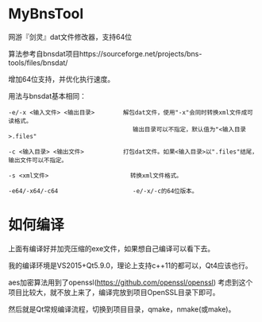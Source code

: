 # MyBnsTool
网游『剑灵』dat文件修改器，支持64位

算法参考自bnsdat项目https://sourceforge.net/projects/bns-tools/files/bnsdat/

增加64位支持，并优化执行速度。

用法与bnsdat基本相同：

    -e/-x <输入文件> <输出目录>        解包dat文件，使用"-x"会同时转换xml文件成可读格式。
                                       输出目录可以不指定，默认值为"<输入目录>.files"

    -c <输入目录> <输出文件>           打包dat文件。如果<输入目录>以".files"结尾，输出文件可以不指定。

    -s <xml文件>                       转换xml文件格式。

    -e64/-x64/-c64                     -e/-x/-c的64位版本。


# 如何编译

上面有编译好并加壳压缩的exe文件，如果想自己编译可以看下去。

我的编译环境是VS2015+Qt5.9.0，理论上支持c++11的都可以，Qt4应该也行。

aes加密算法用到了openssl(https://github.com/openssl/openssl) 考虑到这个项目比较大，就不放上来了，编译完放到项目OpenSSL目录下即可。

然后就是Qt常规编译流程，切换到项目目录，qmake，nmake(或make)。
